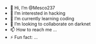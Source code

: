 - 👋 Hi, I’m @Mesco237
- 👀 I’m interested in hacking 
- 🌱 I’m currently learning coding
- 💞️ I’m looking to collaborate on darknet
- 📫 How to reach me ...
- ⚡ Fun fact: ...

<!---
Mesco237/Mesco237 is a ✨ special ✨ repository because its `README.md` (this file) appears on your GitHub profile.
You can click the Preview link to take a look at your changes.
--->

